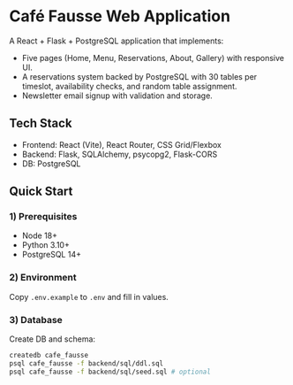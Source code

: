 # Café Fausse Web Application
A React + Flask + PostgreSQL application that implements:
- Five pages (Home, Menu, Reservations, About, Gallery) with responsive UI.
- A reservations system backed by PostgreSQL with 30 tables per timeslot, 
availability checks, and random table assignment.
- Newsletter email signup with validation and storage.
## Tech Stack
- Frontend: React (Vite), React Router, CSS Grid/Flexbox
- Backend: Flask, SQLAlchemy, psycopg2, Flask-CORS
- DB: PostgreSQL
## Quick Start
### 1) Prerequisites
- Node 18+
- Python 3.10+
- PostgreSQL 14+
### 2) Environment
Copy `.env.example` to `.env` and fill in values.
### 3) Database
Create DB and schema:
```bash
createdb cafe_fausse
psql cafe_fausse -f backend/sql/ddl.sql
psql cafe_fausse -f backend/sql/seed.sql # optional